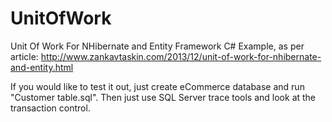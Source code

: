 UnitOfWork
==========

Unit Of Work For NHibernate and Entity Framework C# Example, as per article:
http://www.zankavtaskin.com/2013/12/unit-of-work-for-nhibernate-and-entity.html

If you would like to test it out, just create eCommerce database and run "Customer table.sql".
Then just use SQL Server trace tools and look at the transaction control. 
